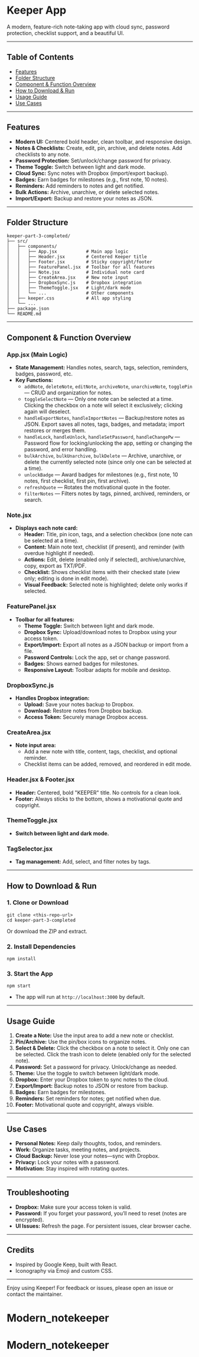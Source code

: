 # Keeper App

A modern, feature-rich note-taking app with cloud sync, password protection, checklist support, and a beautiful UI.

---

## Table of Contents
- [Features](#features)
- [Folder Structure](#folder-structure)
- [Component & Function Overview](#component--function-overview)
- [How to Download & Run](#how-to-download--run)
- [Usage Guide](#usage-guide)
- [Use Cases](#use-cases)

---

## Features
- **Modern UI:** Centered bold header, clean toolbar, and responsive design.
- **Notes & Checklists:** Create, edit, pin, archive, and delete notes. Add checklists to any note.
- **Password Protection:** Set/unlock/change password for privacy.
- **Theme Toggle:** Switch between light and dark mode.
- **Cloud Sync:** Sync notes with Dropbox (import/export backup).
- **Badges:** Earn badges for milestones (e.g., first note, 10 notes).
- **Reminders:** Add reminders to notes and get notified.
- **Bulk Actions:** Archive, unarchive, or delete selected notes.
- **Import/Export:** Backup and restore your notes as JSON.

---

## Folder Structure
```
keeper-part-3-completed/
├── src/
│   ├── components/
│   │   ├── App.jsx           # Main app logic
│   │   ├── Header.jsx        # Centered Keeper title
│   │   ├── Footer.jsx        # Sticky copyright/footer
│   │   ├── FeaturePanel.jsx  # Toolbar for all features
│   │   ├── Note.jsx          # Individual note card
│   │   ├── CreateArea.jsx    # New note input
│   │   ├── DropboxSync.js    # Dropbox integration
│   │   ├── ThemeToggle.jsx   # Light/dark mode
│   │   └── ...               # Other components
│   ├── keeper.css            # All app styling
│   └── ...
├── package.json
└── README.md
```

---

## Component & Function Overview

### App.jsx (Main Logic)
- **State Management:** Handles notes, search, tags, selection, reminders, badges, password, etc.
- **Key Functions:**
  - `addNote`, `deleteNote`, `editNote`, `archiveNote`, `unarchiveNote`, `togglePin` — CRUD and organization for notes.
  - `toggleSelectNote` — Only one note can be selected at a time. Clicking the checkbox on a note will select it exclusively; clicking again will deselect.
  - `handleExportNotes`, `handleImportNotes` — Backup/restore notes as JSON. Export saves all notes, tags, badges, and metadata; import restores or merges them.
  - `handleLock`, `handleUnlock`, `handleSetPassword`, `handleChangePw` — Password flow for locking/unlocking the app, setting or changing the password, and error handling.
  - `bulkArchive`, `bulkUnarchive`, `bulkDelete` — Archive, unarchive, or delete the currently selected note (since only one can be selected at a time).
  - `unlockBadge` — Award badges for milestones (e.g., first note, 10 notes, first checklist, first pin, first archive).
  - `refreshQuote` — Rotates the motivational quote in the footer.
  - `filterNotes` — Filters notes by tags, pinned, archived, reminders, or search.

### Note.jsx
- **Displays each note card:**
  - **Header:** Title, pin icon, tags, and a selection checkbox (one note can be selected at a time).
  - **Content:** Main note text, checklist (if present), and reminder (with overdue highlight if needed).
  - **Actions:** Edit, delete (enabled only if selected), archive/unarchive, copy, export as TXT/PDF.
  - **Checklist:** Shows checklist items with their checked state (view only; editing is done in edit mode).
  - **Visual Feedback:** Selected note is highlighted; delete only works if selected.

### FeaturePanel.jsx
- **Toolbar for all features:**
  - **Theme Toggle:** Switch between light and dark mode.
  - **Dropbox Sync:** Upload/download notes to Dropbox using your access token.
  - **Export/Import:** Export all notes as a JSON backup or import from a file.
  - **Password Controls:** Lock the app, set or change password.
  - **Badges:** Shows earned badges for milestones.
  - **Responsive Layout:** Toolbar adapts for mobile and desktop.

### DropboxSync.js
- **Handles Dropbox integration:**
  - **Upload:** Save your notes backup to Dropbox.
  - **Download:** Restore notes from Dropbox backup.
  - **Access Token:** Securely manage Dropbox access.

### CreateArea.jsx
- **Note input area:**
  - Add a new note with title, content, tags, checklist, and optional reminder.
  - Checklist items can be added, removed, and reordered in edit mode.

### Header.jsx & Footer.jsx
- **Header:** Centered, bold "KEEPER" title. No controls for a clean look.
- **Footer:** Always sticks to the bottom, shows a motivational quote and copyright.

### ThemeToggle.jsx
- **Switch between light and dark mode.**

### TagSelector.jsx
- **Tag management:** Add, select, and filter notes by tags.

---

## How to Download & Run

### 1. Clone or Download
```
git clone <this-repo-url>
cd keeper-part-3-completed
```
Or download the ZIP and extract.

### 2. Install Dependencies
```
npm install
```

### 3. Start the App
```
npm start
```

- The app will run at `http://localhost:3000` by default.

---

## Usage Guide

1. **Create a Note:** Use the input area to add a new note or checklist.
2. **Pin/Archive:** Use the pin/box icons to organize notes.
3. **Select & Delete:** Click the checkbox on a note to select it. Only one can be selected. Click the trash icon to delete (enabled only for the selected note).
4. **Password:** Set a password for privacy. Unlock/change as needed.
5. **Theme:** Use the toggle to switch between light/dark mode.
6. **Dropbox:** Enter your Dropbox token to sync notes to the cloud.
7. **Export/Import:** Backup notes to JSON or restore from backup.
8. **Badges:** Earn badges for milestones.
9. **Reminders:** Set reminders for notes; get notified when due.
10. **Footer:** Motivational quote and copyright, always visible.

---

## Use Cases
- **Personal Notes:** Keep daily thoughts, todos, and reminders.
- **Work:** Organize tasks, meeting notes, and projects.
- **Cloud Backup:** Never lose your notes—sync with Dropbox.
- **Privacy:** Lock your notes with a password.
- **Motivation:** Stay inspired with rotating quotes.

---

## Troubleshooting
- **Dropbox:** Make sure your access token is valid.
- **Password:** If you forget your password, you’ll need to reset (notes are encrypted).
- **UI Issues:** Refresh the page. For persistent issues, clear browser cache.

---

## Credits
- Inspired by Google Keep, built with React.
- Iconography via Emoji and custom CSS.

---

Enjoy using Keeper! For feedback or issues, please open an issue or contact the maintainer.
# Modern_notekeeper
# Modern_notekeeper
